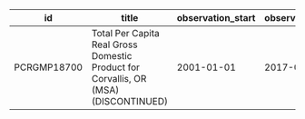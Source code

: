 | id          | title                                                                               | observation_start   | observation_end   |
|-------------|-------------------------------------------------------------------------------------|---------------------|-------------------|
| PCRGMP18700 | Total Per Capita Real Gross Domestic Product for Corvallis, OR (MSA) (DISCONTINUED) | 2001-01-01          | 2017-01-01        |